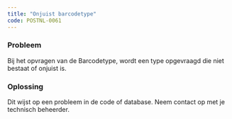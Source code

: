 ```yaml
---
title: "Onjuist barcodetype"
code: POSTNL-0061
---
```


<div class="columnLayout single" data-layout="single">
<div class="cell normal" data-type="normal">
<div class="innerCell">
<p><h3>Probleem</h3></p><p>Bij het opvragen van de Barcodetype, wordt een type opgevraagd die niet bestaat of onjuist is.</p><p><h3>Oplossing</h3></p><p>Dit wijst op een probleem in de code of database. Neem contact op met je technisch beheerder.</p></div>
</div>
</div>